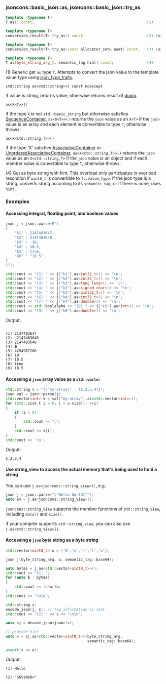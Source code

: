 ### jsoncons::basic_json::as, jsoncons::basic_json::try_as

```cpp
template <typename T>
T as() const;                                                   (1)

template <typename T>
conversion_result<T> try_as() const;                            (2) (since 1.4.0)

template <typename T>
conversion_result<T> try_as(const allocator_set& aset) const;   (3) (since 1.4.0)

template <typename T>
T as(byte_string_arg_t, semantic_tag hint) const;               (4)
```

(1) Generic get `as` type `T`. Attempts to convert the json value to the template value type using [json_type_traits](../corelib/json_type_traits/json_type_traits.md).

    std::string as<std::string>() const noexcept
If value is string, returns value, otherwise returns result of [dump](dump.md).

    as<X<T>>()
If the type `X` is not `std::basic_string` but otherwise satisfies [SequenceContainer](http://en.cppreference.com/w/cpp/concept/SequenceContainer), `as<X<T>>()` returns the `json` value as an `X<T>` if the `json` value is an array and each element is convertible to type `T`, otherwise throws.

    as<X<std::string,T>>()
If the type 'X' satisfies [AssociativeContainer](http://en.cppreference.com/w/cpp/concept/AssociativeContainer) or [UnorderedAssociativeContainer](http://en.cppreference.com/w/cpp/concept/UnorderedAssociativeContainer), `as<X<std::string,T>>()` returns the `json` value as an `X<std::string,T>` if the `json` value is an object and if each member value is convertible to type `T`, otherwise throws.

(4) Get as byte string with hint. This overload only participates in overload resolution if `uint8_t` is convertible to `T::value_type`.
If the json type is a string, converts string according to its `semantic_tag`, or if there is none, uses `hint`.

### Examples

#### Accessing integral, floating point, and boolean values

```cpp
json j = json::parse(R"(
{
    "k1" : 2147483647,
    "k2" : 2147483648,
    "k3" : -10,
    "k4" : 10.5,
    "k5" : true,
    "k6" : "10.5"
}
)");

std::cout << "(1) " << j["k1"].as<int32_t>() << '\n';
std::cout << "(2) " << j["k2"].as<int32_t>() << '\n';
std::cout << "(3) " << j["k2"].as<long long>() << '\n';
std::cout << "(4) " << j["k3"].as<signed char>() << '\n';
std::cout << "(5) " << j["k3"].as<uint32_t>() << '\n';
std::cout << "(6) " << j["k4"].as<int32_t>() << '\n';
std::cout << "(7) " << j["k4"].as<double>() << '\n';
std::cout << std::boolalpha << "(8) " << j["k5"].as<int>() << '\n';
std::cout << "(9) " << j["k6"].as<double>() << '\n';

```
Output:
```

(1) 2147483647
(2) -2147483648
(3) 2147483648
(4) �
(5) 4294967286
(6) 10
(7) 10.5
(8) true
(9) 10.5
```

#### Accessing a `json` array value as a `std::vector`
```cpp
std::string s = "{\"my-array\" : [1,2,3,4]}";
json val = json::parse(s);
std::vector<int> v = val["my-array"].as<std::vector<int>>();
for (std::size_t i = 0; i < v.size(); ++i)
{
    if (i > 0)
    {
        std::cout << ",";
    }
    std::cout << v[i]; 
}
std::cout << '\n';
```
Output:
```
1,2,3,4
```

#### Use string_view to access the actual memory that's being used to hold a string

You can use `j.as<jsoncons::string_view>()`, e.g.
```cpp
json j = json::parse("\"Hello World\"");
auto sv = j.as<jsoncons::string_view>();
```
`jsoncons::string_view` supports the member functions of `std::string_view`, including `data()` and `size()`. 

If your compiler supports `std::string_view`, you can also use `j.as<std::string_view>()`.

#### Accessing a `json` byte string as a byte string
```cpp
std::vector<uint8_t> u = {'H','e','l','l','o'};

json j(byte_string_arg, u, semantic_tag::base64);

auto bytes = j.as<std::vector<uint8_t>>();
std::cout << "(1) ";
for (auto b : bytes)
{
    std::cout << (char)b;
}
std::cout << "\n\n";

std::string s;
encode_json(j, s); // tag information is lost 
std::cout << "(2) " << s << "\n\n";

auto sj = decode_json<json>(s);

// provide hint
auto v = sj.as<std::vector<uint8_t>>(byte_string_arg,
                                     semantic_tag::base64);

assert(v == u);
```
Output:
```
(1) Hello

(2) "SGVsbG8="
```

